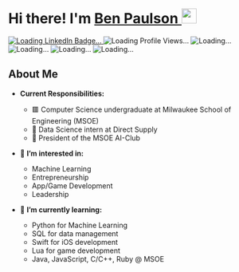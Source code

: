 <h1>
  Hi there! I'm <a href = https://emailbenpaulson.wixsite.com/ben-paulson>Ben Paulson </a>
  <img src="https://media.giphy.com/media/hvRJCLFzcasrR4ia7z/giphy.gif" width="30px"/>
</h1>

<div id="badges">
  <a href="https://www.linkedin.com/in/ben-paulson-179924224/">
    <img src="https://img.shields.io/badge/LinkedIn-blue?style=for-the-badge&logo=linkedin&logoColor=white" alt="Loading LinkedIn Badge..."/>
  </a>
  <a>
    <img src="https://komarev.com/ghpvc/?username=Benja-Pauls&style=flat-square&color=blue" alt="Loading Profile Views..."/>
  </a>
  <img src = "https://badgen.net/github/commits/Benja-Pauls" alt = "Loading..."/>
  <img src = "https://badgen.net/github/last-commit/Benja-Pauls" alt = "Loading..."/>
  <img src = "![Your Repository's Stats](https://github-readme-stats.vercel.app/api/top-langs/?username=Tanu-N-Prabhu&theme=blue-green)" alt = "Loading..."/>
  <img src = "github-contributions-api.deno.dev/Benja-Pauls" alt = "Loading...".>
</div>


<h2>About Me</h2>

- **Current Responsibilities:**
  - 🟥 Computer Science undergraduate at Milwaukee School of Engineering (MSOE)
  - 📘 Data Science intern at Direct Supply
  - 🤖 President of the MSOE AI-Club

- 👀 **I’m interested in:**
  - Machine Learning 
  - Entrepreneurship
  - App/Game Development  
  - Leadership

- 🌱 **I’m currently learning:**
  - Python for Machine Learning
  - SQL for data management
  - Swift for iOS development 
  - Lua for game development
  - Java, JavaScript, C/C++, Ruby @ MSOE


